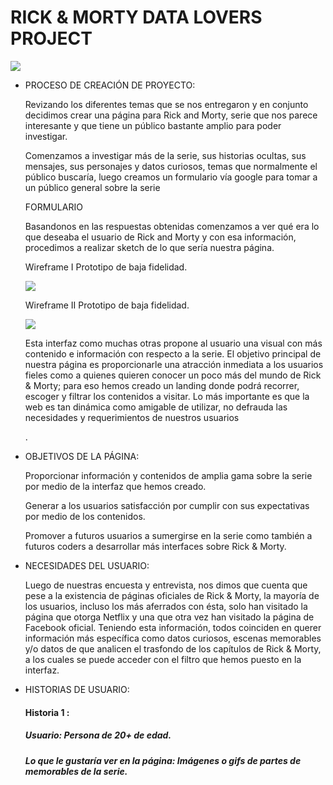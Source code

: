 <h1> RICK & MORTY DATA LOVERS PROJECT  </h1>
<img src =" https://i.pinimg.com/originals/64/a9/37/64a93799ec68997b13444873e8021520.png">

 
<ul>
<li> PROCESO DE CREACIÓN DE PROYECTO: </li>
<p>

Revizando los diferentes temas que se nos entregaron y en conjunto decidimos crear una página para Rick and Morty, serie que nos parece interesante y que tiene un público bastante amplio para poder investigar.

Comenzamos a investigar más de la serie, sus historias ocultas, sus mensajes, sus personajes y datos curiosos, temas que normalmente el público buscaría, luego creamos un formulario vía google para tomar a un público general sobre la serie

FORMULARIO
<a href=”https://docs.google.com/forms/d/e/1FAIpQLSfP_qA1w9vlQRNd0DeJ-RuWMUiBPUNg7pIkj9xO3rNgRSe6iQ/viewform”></a>

Basandonos en las respuestas obtenidas comenzamos a ver qué era lo que deseaba el usuario de Rick and Morty y con esa información, procedimos a realizar sketch de lo que sería nuestra página.

Wireframe I
Prototipo de baja fidelidad.

<img src ="https://66.media.tumblr.com/9d9cabf46b0f0e09e7137fb6b57888cc/tumblr_pxjgkixNf61yu9kbco1_540.jpg">

Wireframe II
Prototipo de baja fidelidad.

<img src ="https://66.media.tumblr.com/a49d349eba1c0869f09218ffabcdac68/tumblr_pxjgkixNf61yu9kbco2_1280.jpg">












Esta interfaz como muchas otras propone al usuario una visual con más contenido e información con respecto a la serie. El objetivo principal de nuestra página es proporcionarle una atracción inmediata    a los usuarios fieles como a quienes quieren conocer un poco más del    mundo de Rick & Morty; para eso hemos creado un landing donde podrá    recorrer, escoger y filtrar los contenidos a visitar. Lo más    importante es que la web es tan dinámica como amigable de utilizar,    no defrauda las necesidades y requerimientos de nuestros usuarios

.</p>

<li> OBJETIVOS DE LA PÁGINA:</li>

Proporcionar información y contenidos  de amplia gama  sobre la serie por medio de la interfaz que hemos creado.

Generar a los usuarios satisfacción por cumplir con sus expectativas por medio de los contenidos.

 Promover a futuros usuarios a sumergirse en la serie como también a futuros coders a desarrollar más interfaces sobre Rick & Morty.

<li> NECESIDADES DEL USUARIO:</li>

Luego de nuestras encuesta y entrevista, nos dimos que cuenta que pese a la existencia de páginas oficiales de Rick & Morty, la mayoría de los usuarios, incluso los más aferrados con ésta, solo han visitado la página que otorga Netflix y una que otra vez han visitado la página de Facebook oficial. 
Teniendo esta información, todos coinciden en querer información más específica como datos curiosos, escenas memorables y/o datos de que analicen el trasfondo de los capítulos de Rick & Morty, a los cuales se puede acceder con el filtro que hemos puesto en la interfaz.

<li> HISTORIAS DE USUARIO:</li>
<h4> Historia 1 :

<h5>Usuario:  Persona de 20+ de edad.

<h5>Lo que le gustaría ver en la página:   Imágenes o gifs de partes de memorables de la serie.

</ul>

